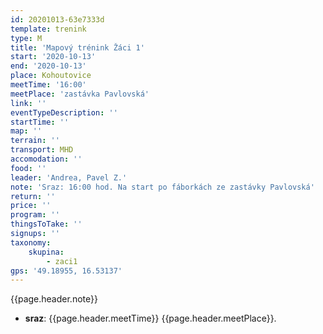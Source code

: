 ```yaml
---
id: 20201013-63e7333d
template: trenink
type: M
title: 'Mapový trénink Žáci 1'
start: '2020-10-13'
end: '2020-10-13'
place: Kohoutovice
meetTime: '16:00'
meetPlace: 'zastávka Pavlovská'
link: ''
eventTypeDescription: ''
startTime: ''
map: ''
terrain: ''
transport: MHD
accomodation: ''
food: ''
leader: 'Andrea, Pavel Z.'
note: 'Sraz: 16:00 hod. Na start po fáborkách ze zastávky Pavlovská'
return: ''
price: ''
program: ''
thingsToTake: ''
signups: ''
taxonomy:
    skupina:
        - zaci1
gps: '49.18955, 16.53137'
---
```


{{page.header.note}}
* **sraz**: {{page.header.meetTime}} {{page.header.meetPlace}}.
